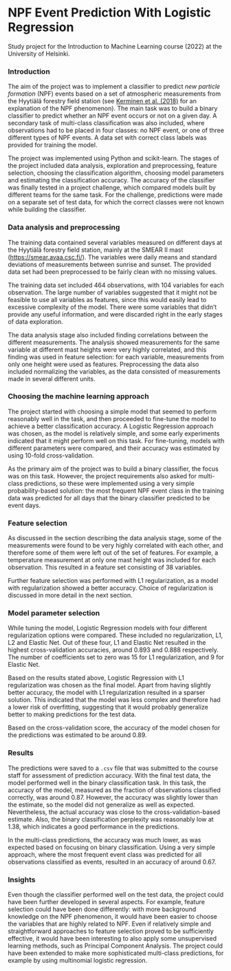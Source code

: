 # NPF Event Prediction With Logistic Regression

Study project for the Introduction to Machine Learning course (2022) at the University of Helsinki. 

### Introduction

The aim of the project was to implement a classifier to predict *new particle formation* (NPF) events based on
a set of atmospheric measurements from the Hyytiälä forestry field station (see [Kerminen et al. (2018)](https://doi.org/10.1088/1748-9326/aadf3c) for an explanation of the NPF phenomenon). The main task
was to build a binary classifier to predict whether an NPF event occurs or not on a given day. A
secondary task of multi-class classification was also included, where observations had to be placed in
four classes: no NPF event, or one of three different types of NPF events. A data set with correct
class labels was provided for training the model.

The project was implemented using Python and scikit-learn. The stages of the project included data
analysis, exploration and preprocessing, feature selection, choosing the classification algorithm, choosing
model parameters and estimating the classification accuracy. The accuracy of the classifier was finally tested
in a project challenge, which compared models built by different teams for the same task. For the challenge,
predictions were made on a separate set of test data, for which the correct classes were not known while building
the classifier.

### Data analysis and preprocessing

The training data contained several variables measured on different days at the Hyytiälä forestry field station, mainly at the SMEAR II mast (https://smear.avaa.csc.fi/). The variables were daily means and standard deviations of measurements between sunrise and sunset. The provided data set had been preprocessed to be fairly clean with no missing values.

The training data set included 464 observations, with 104 variables for each observation. The large number
of variables suggested that it might not be feasible to use all variables as features, since this would easily lead
to excessive complexity of the model. There were some variables that didn’t provide any useful information, and were discarded 
right in the early stages of data exploration. 

The data analysis stage also included finding correlations between the different measurements. The analysis
showed measurements for the same variable at different mast heights were very highly correlated, and this
finding was used in feature selection: for each variable, measurements from only one height were used as features. Preprocessing the data also included normalizing the variables, as the data consisted of measurements made
in several different units.

### Choosing the machine learning approach

The project started with choosing a simple model that seemed to perform reasonably well in the task, and then
proceeded to fine-tune the model to achieve a better classification accuracy. A Logistic Regression approach was chosen, as the model is relatively simple, 
and some early experiments indicated that it might perform well on this task. For fine-tuning, models with different parameters were
compared, and their accuracy was estimated by using 10-fold cross-validation. 

As the primary aim of the project was to build a binary classifier, the focus was on this task. However, the
project requirements also asked for multi-class predictions, so these were implemented using a very simple probability-based solution: the most frequent NPF event class in the training data was predicted
for all days that the binary classifier predicted to be event days.

### Feature selection

As discussed in the section describing the data analysis stage, some of the measurements were found to be
very highly correlated with each other, and therefore some of them were left out of the set of features. For example,
a temperature measurement at only one mast height was included for each observation. This resulted in a
feature set consisting of 38 variables.

Further feature selection was performed with L1 regularization, as a model with regularization showed a
better accuracy. Choice of regularization is discussed in more detail in the
next section.

### Model parameter selection

While tuning the model, Logistic Regression models with four different regularization options were compared.
These included no regularization, L1, L2 and Elastic Net. Out of these four, L1 and Elastic Net resulted in
the highest cross-validation accuracies, around 0.893 and 0.888 respectively. The number of coefficients set to
zero was 15 for L1 regularization, and 9 for Elastic Net.

Based on the results stated above, Logistic Regression with L1 regularization was chosen as the final model.
Apart from having slightly better accuracy, the model with L1 regularization resulted in a sparser solution. 
This indicated that the model was less complex and therefore had a lower risk of overfitting, suggesting that it 
would probably generalize better to making predictions for the test data.

Based on the cross-validation score, the accuracy of the model chosen for the predictions was estimated to be
around 0.89.

### Results

The predictions were saved to a ```.csv``` file that was submitted to the course staff for assessment of prediction accuracy.
With the final test data, the model performed well in the binary classification task. In this task, the accuracy
of the model, measured as the fraction of observations classified correctly, was around 0.87. However, the
accuracy was slightly lower than the estimate, so the model did not generalize as well as expected. Nevertheless,
the actual accuracy was close to the cross-validation-based estimate. Also, the binary classification perplexity
was reasonably low at 1.38, which indicates a good performance in the predictions.

In the multi-class predictions, the accuracy was much lower, as was expected based on focusing on binary classification. 
Using a very simple approach, where the most frequent event class was predicted for all
observations classified as events, resulted in an accuracy of around 0.67.

### Insights

Even though the classifier performed well on the test data, the project could have been further developed in
several aspects. For example, feature selection could have been done differently: with more
background knowledge on the NPF phenomenon, it would have been easier to choose the variables that are
highly related to NPF. Even if relatively simple and straightforward approaches to feature selection proved to be sufficiently effective, it would have been interesting to also apply some unsupervised learning methods, such as Principal Component
Analysis. The project could have been extended to make more sophisticated
multi-class predictions, for example by using multinomial logistic regression.
